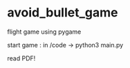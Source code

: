 # avoid_bullet_game

flight game using pygame

start game : in /code -> python3 main.py 

read PDF!
